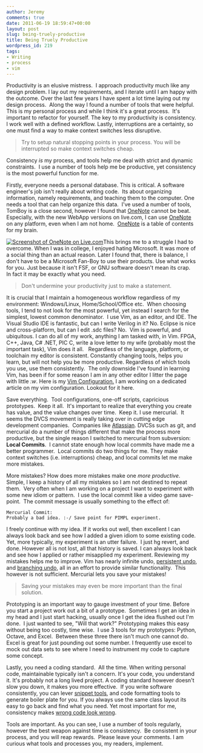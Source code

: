 ```yaml
---
author: Jeremy
comments: true
date: 2011-06-19 18:59:47+00:00
layout: post
slug: being-truely-productive
title: Being Truely Productive
wordpress_id: 219
tags:
- Writing
- process
- vim
---
```


Productivity is an elusive mistress.  I approach productivity much like any design problem. I lay out my requirements, and I iterate until I am happy with the outcome. Over the last few years I have spent a lot time laying out my design process.  Along the way I found a number of tools that were helpful.  This is my personal process and while I think it's a great process.  It's important to refactor for yourself. The key to my productivity is consistency. I work well with a defined workflow. Lastly, interruptions are a certainty, so one must find a way to make context switches less disruptive.


<blockquote>Try to setup natural stopping points in your process. You will be interrupted so make context switches cheap.</blockquote>


Consistency _is_ my process, and tools help me deal with strict and dynamic constraints.  I use a number of tools help me be productive, yet consistency is the most powerful function for me.

<!--more-->
Firstly, everyone needs a personal database. This is critical. A software engineer's job isn't really about writing code.  Its about organizing information, namely requirements, and teaching them to the computer. One needs a tool that can help organize this data.  I've used a number of tools, TomBoy is a close second, however I found that [OneNote](http://www.amazon.com/gp/product/B0039L2XMA/ref=as_li_ss_tl?ie=UTF8&tag=codestro-20&linkCode=as2&camp=217145&creative=399369&creativeASIN=B0039L2XMA) cannot be beat. Especially, with the new WebApp versions on live.com, I can use [OneNote](http://www.amazon.com/gp/product/B0039L2XMA/ref=as_li_ss_tl?ie=UTF8&tag=codestro-20&linkCode=as2&camp=217145&creative=399369&creativeASIN=B0039L2XMA) on any platform, even when I am not home.  [OneNote](http://www.amazon.com/gp/product/B0039L2XMA/ref=as_li_ss_tl?ie=UTF8&tag=codestro-20&linkCode=as2&camp=217145&creative=399369&creativeASIN=B0039L2XMA) is a table of contents for my brain.

[![Screenshot of OneNote on Live.com](http://www.codestrokes.com/wp-content/uploads/2011/06/OneNoteOnline-300x161.png)](http://www.codestrokes.com/wp-content/uploads/2011/06/OneNoteOnline.png)This brings me to a struggle I had to overcome. When I was in college, I enjoyed hating Microsoft. It was more of a social thing than an actual reason. Later I found that, there is balance, I don't have to be a Microsoft Fan-Boy to use their products. Use what works for you. Just because it isn't FSF, or GNU software doesn't mean its crap.  In fact it may be exactly what you need.


<blockquote>Don't undermine your productivity just to make a statement.</blockquote>


It is crucial that I maintain a homogeneous workflow regardless of my environment: Windows/Linux, Home/School/Office etc.  When choosing tools, I tend to not look for the most powerful, yet instead I search for  the simplest, lowest common denominator.  I use Vim, as an editor, and IDE. The Visual Studio IDE is  fantastic, but can I write Verilog in it? No. Eclipse is nice and  cross-platform, but can I edit .sdc files? No.  Vim is powerful, and  ubiquitous. I can do all of my work, anything I am tasked  with, in Vim. FPGA, C++, Java, C# .NET, PIC C, write a love letter to my  wife (probably most the important task), Vim does it all.   Regardless of the language, platform, or toolchain my editor is consistent. Constantly changing tools, helps you learn, but will not help you be more productive. Regardless of which tools you use, use them consistently.  The only downside I've found in learning Vim, has been if for some reason I am in any other editor I litter the page with little _:w_. Here is my [Vim Configuration.](https://bitbucket.org/jwright/vim-configuration) I am working on a dedicated article on my vim configuration. Lookout for it here.

Save everything.  Tool configurations, one-off scripts, capricious prototypes.  Keep it all.  It's important to realize that everything you create has value, and the value changes over time.  Keep it. I use mercurial.  It seems the DVCS movement is really taking over in cutting edge development companies.  Companies like [Atlassian](http://blogs.atlassian.com/developer/2011/02/moving_to_mercurial_-_why_we_did_it.html). DVCSs such as git, and mercurial do a number of things different that make the process more productive, but the single reason I switched to mercurial from subversion: **Local Commits**.  I cannot state enough how local commits have made me a better programmer.  Local commits do two things for me. They make context switches (i.e. interruptions) cheap, and local commits let me make more mistakes.

More mistakes? How does more mistakes make one _more productive_.  Simple, I keep a history of all my mistakes so I am not destined to repeat them.  Very often when I am working on a project I want to experiment with some new idiom or pattern.  I use the local commit like a video game save-point.  The commit message is usually something to the effect of:

    
    Mercurial Commit:
    Probably a bad idea. :-/ Save point for PIMPL experiment.


I freely continue with my idea. If it works out well, then excellent I can always look back and see how I added a given idiom to some existing code. Yet, more typically, my experiment is an utter failure.  I just hg revert, and done. However all is not lost, all that history is saved. I can always look back and see how I applied or rather misapplied my experiment. Reviewing my mistakes helps me to improve. Vim has nearly infinite undo, [persistent undo](https://groups.google.com/group/vim_announce/browse_thread/thread/66c02efd1523554b?pli=1), and [branching undo](http://vimdoc.sourceforge.net/htmldoc/undo.html), all in an effort to provide similar functionality.  This however is not sufficient. Mercurial lets you save your mistakes! 

<blockquote>Saving your mistakes may even be more important than the final solution.</blockquote>



Prototyping is an important way to gauge investment of your time. Before you start a project work out a bit of a prototype.  Sometimes I get an idea in my head and I just start hacking, usually once I get the idea flushed out I'm done.  I just wanted to see, "Will that work?" Prototyping makes this easy without being too costly, time wise.  I use 3 tools for my prototypes: Python, Octave, and Excel.  Between these three there isn't much one cannot do. Excel is great for just pounding out some number. I frequently use excel to mock out data sets to see where I need to instrument my code to capture some concept.

Lastly, you need a coding standard.  All the time. When writing personal code, maintainable typically isn't a concern. It's your code, you understand it. It's probably not a long lived project. A coding standard however doesn't slow you down, it makes you more effective.  If you write software consistently, you can lever [snippet tools](https://bitbucket.org/jwright/vim-configuration/src/1da9bad9fe53/snippets/), and code formatting tools to generate boiler plate for you. If you always use the same class layout its easy to go back and find what you need. Yet most important for me, consistency makes [wrong code look wrong](http://www.joelonsoftware.com/articles/Wrong.html).

Tools are important. As you can see, I use a number of tools regularly, however the best weapon against time is consistency.  Be consistent in your process, and you will reap rewards.  Please leave your comments. I am curious what tools and processes you, my readers, implement.
